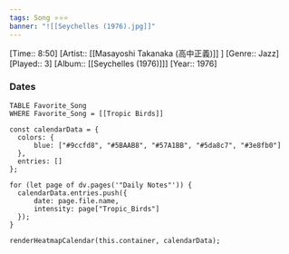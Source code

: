 ```yaml
---
tags: Song ⭐⭐⭐ 
banner: "![[Seychelles (1976).jpg]]"
---
```

[Time:: 8:50]
[Artist:: [[Masayoshi Takanaka (高中正義)]] ]
[Genre:: Jazz]
[Played:: 3]
[Album:: [[Seychelles (1976)]]]
[Year:: 1976]
### Dates
````dataview
TABLE Favorite_Song
WHERE Favorite_Song = [[Tropic Birds]]
````
  ```dataviewjs
const calendarData = { 
	colors: { 
		blue: ["#9ccfd8", "#5BAAB8", "#57A1BB", "#5da8c7", "#3e8fb0"] 
	}, 
	entries: [] 
}; 

for (let page of dv.pages('"Daily Notes"')) { 
	calendarData.entries.push({ 
		date: page.file.name, 
		intensity: page["Tropic_Birds"]
	}); 
} 

renderHeatmapCalendar(this.container, calendarData);
```
